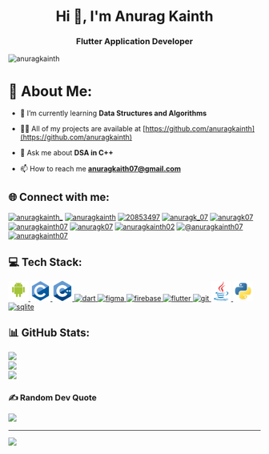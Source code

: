 <h1 align="center">Hi 👋, I'm Anurag Kainth</h1>
<h3 align="center">Flutter Application Developer</h3>

<p align="left"> <img src="https://komarev.com/ghpvc/?username=anuragkainth&label=Profile%20views&color=0e75b6&style=flat" alt="anuragkainth" /> </p>

# 💫 About Me:
- 🌱 I’m currently learning **Data Structures and Algorithms**

- 👨‍💻 All of my projects are available at [https://github.com/anuragkainth](https://github.com/anuragkainth)

- 💬 Ask me about **DSA in C++**

- 📫 How to reach me **anuragkaith07@gmail.com**

<!-- - 📄 Know about my experiences [shorturl.at/ivEHZ](shorturl.at/ivEHZ) -->

## 🌐 Connect with me:
<p align="left">
<a href="https://twitter.com/anuragkainth_" target="blank"><img align="center" src="https://raw.githubusercontent.com/rahuldkjain/github-profile-readme-generator/master/src/images/icons/Social/twitter.svg" alt="anuragkainth_" height="30" width="40" /></a>
<a href="https://linkedin.com/in/anuragkainth" target="blank"><img align="center" src="https://raw.githubusercontent.com/rahuldkjain/github-profile-readme-generator/master/src/images/icons/Social/linked-in-alt.svg" alt="anuragkainth" height="30" width="40" /></a>
<a href="https://stackoverflow.com/users/20853497" target="blank"><img align="center" src="https://raw.githubusercontent.com/rahuldkjain/github-profile-readme-generator/master/src/images/icons/Social/stack-overflow.svg" alt="20853497" height="30" width="40" /></a>
<a href="https://instagram.com/anuragk_07" target="blank"><img align="center" src="https://raw.githubusercontent.com/rahuldkjain/github-profile-readme-generator/master/src/images/icons/Social/instagram.svg" alt="anuragk_07" height="30" width="40" /></a>
<a href="https://www.codechef.com/users/anuragk07" target="blank"><img align="center" src="https://cdn.jsdelivr.net/npm/simple-icons@3.1.0/icons/codechef.svg" alt="anuragk07" height="30" width="40" /></a>
<a href="https://www.hackerrank.com/anuragkainth07" target="blank"><img align="center" src="https://raw.githubusercontent.com/rahuldkjain/github-profile-readme-generator/master/src/images/icons/Social/hackerrank.svg" alt="anuragkainth07" height="30" width="40" /></a>
<a href="https://codeforces.com/profile/anuragk07" target="blank"><img align="center" src="https://raw.githubusercontent.com/rahuldkjain/github-profile-readme-generator/master/src/images/icons/Social/codeforces.svg" alt="anuragk07" height="30" width="40" /></a>
<a href="https://www.leetcode.com/anuragkainth02" target="blank"><img align="center" src="https://raw.githubusercontent.com/rahuldkjain/github-profile-readme-generator/master/src/images/icons/Social/leet-code.svg" alt="anuragkainth02" height="30" width="40" /></a>
<a href="https://www.hackerearth.com/@anuragkainth07" target="blank"><img align="center" src="https://raw.githubusercontent.com/rahuldkjain/github-profile-readme-generator/master/src/images/icons/Social/hackerearth.svg" alt="@anuragkainth07" height="30" width="40" /></a>
<a href="https://auth.geeksforgeeks.org/user/anuragkainth07" target="blank"><img align="center" src="https://raw.githubusercontent.com/rahuldkjain/github-profile-readme-generator/master/src/images/icons/Social/geeks-for-geeks.svg" alt="anuragkainth07" height="30" width="40" /></a>
</p>

## 💻 Tech Stack:
<p align="left"> <a href="https://developer.android.com" target="_blank" rel="noreferrer"> <img src="https://raw.githubusercontent.com/devicons/devicon/master/icons/android/android-original-wordmark.svg" alt="android" width="40" height="40"/> </a> <a href="https://www.cprogramming.com/" target="_blank" rel="noreferrer"> <img src="https://raw.githubusercontent.com/devicons/devicon/master/icons/c/c-original.svg" alt="c" width="40" height="40"/> </a> <a href="https://www.w3schools.com/cpp/" target="_blank" rel="noreferrer"> <img src="https://raw.githubusercontent.com/devicons/devicon/master/icons/cplusplus/cplusplus-original.svg" alt="cplusplus" width="40" height="40"/> </a> <a href="https://dart.dev" target="_blank" rel="noreferrer"> <img src="https://www.vectorlogo.zone/logos/dartlang/dartlang-icon.svg" alt="dart" width="40" height="40"/> </a> <a href="https://www.figma.com/" target="_blank" rel="noreferrer"> <img src="https://www.vectorlogo.zone/logos/figma/figma-icon.svg" alt="figma" width="40" height="40"/> </a> <a href="https://firebase.google.com/" target="_blank" rel="noreferrer"> <img src="https://www.vectorlogo.zone/logos/firebase/firebase-icon.svg" alt="firebase" width="40" height="40"/> </a> <a href="https://flutter.dev" target="_blank" rel="noreferrer"> <img src="https://www.vectorlogo.zone/logos/flutterio/flutterio-icon.svg" alt="flutter" width="40" height="40"/> </a> <a href="https://git-scm.com/" target="_blank" rel="noreferrer"> <img src="https://www.vectorlogo.zone/logos/git-scm/git-scm-icon.svg" alt="git" width="40" height="40"/> </a> <a href="https://www.java.com" target="_blank" rel="noreferrer"> <img src="https://raw.githubusercontent.com/devicons/devicon/master/icons/java/java-original.svg" alt="java" width="40" height="40"/> </a> <a href="https://www.python.org" target="_blank" rel="noreferrer"> <img src="https://raw.githubusercontent.com/devicons/devicon/master/icons/python/python-original.svg" alt="python" width="40" height="40"/> </a> <a href="https://www.sqlite.org/" target="_blank" rel="noreferrer"> <img src="https://www.vectorlogo.zone/logos/sqlite/sqlite-icon.svg" alt="sqlite" width="40" height="40"/> </a> </p>

## 📊 GitHub Stats:
![](https://github-readme-stats.vercel.app/api?username=anuragkainth&theme=radical&hide_border=false&include_all_commits=true&count_private=true)<br/>
![](https://github-readme-streak-stats.herokuapp.com/?user=anuragkainth&theme=radical&hide_border=false)<br/>
![](https://github-readme-stats.vercel.app/api/top-langs/?username=anuragkainth&theme=radical&hide_border=false&include_all_commits=true&count_private=true&layout=compact)

### ✍️ Random Dev Quote
![](https://quotes-github-readme.vercel.app/api?type=vetical&theme=radical)

---
[![](https://visitcount.itsvg.in/api?id=anuragkainth&icon=6&color=4)](https://visitcount.itsvg.in)

<!-- Proudly created with GPRM ( https://gprm.itsvg.in ) -->
